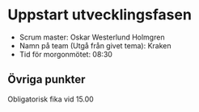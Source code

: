 # Uppstart utvecklingsfasen
* Scrum master: Oskar Westerlund Holmgren
* Namn på team (Utgå från givet tema): Kraken
* Tid för morgonmötet: 08:30
  
## Övriga punkter
Obligatorisk fika vid 15.00
